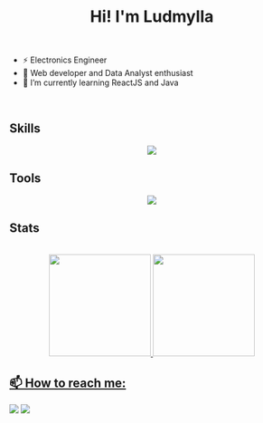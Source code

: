 <h1 align="center">Hi! I'm Ludmylla</h1>
<br>

- ⚡ Electronics Engineer
- 🔭 Web developer and Data Analyst enthusiast
- 🌱 I’m currently learning ReactJS and Java

<br>

## Skills

<p align="center">
  <a href="https://skillicons.dev">
    <img src="https://skillicons.dev/icons?i=js,html,css,java,c,cpp,py" />
  </a>
</p>

## Tools

<p align="center">
  <a href="https://skillicons.dev">
    <img src="https://skillicons.dev/icons?i=git,notion,gitlab,vscode,figma,octave,raspberrypi" />
  </a>
</p> 
 
## Stats       
<br>
<div align="center">
<a href="https://github.com/ludmyllacaetano">
<img loading="lazy" height="180em" src="https://github-readme-stats.vercel.app/api/top-langs/?username=ludmyllacaetano&layout=compact&langs_count=7&theme=dark"/>
<img loading="lazy" height="180em" src="https://github-readme-stats.vercel.app/api?username=ludmyllacaetano&show_icons=true&theme=dark&include_all_commits=true&count_private=true"/>
</div>


## <strong> 📫 How to reach me: </strong>

<div>
<a href = "mailto:ludmyllacaetano1@gmail.comi"><img loading="lazy" src="https://img.shields.io/badge/Gmail-D14836?style=for-the-badge&logo=gmail&logoColor=white" target="_blank"></a>
<a href="https://www.linkedin.com/in/ludmylla-caetano" target="_blank"><img loading="lazy" src="https://img.shields.io/badge/-LinkedIn-%230077B5?style=for-the-badge&logo=linkedin&logoColor=white" target="_blank"></a>   
</div>
